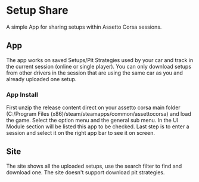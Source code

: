 # Setup Share
A simple App for sharing setups within Assetto Corsa sessions.

## App

The app works on saved Setups/Pit Strategies used by your car and track in the current session (online or single player). You can only download setups from other drivers in the session that are using the same car as you and already uploaded one setup.

### App Install

First unzip the release content direct on your assetto corsa main folder (C:/Program Files (x86)/steam/steamapps/common/assettocorsa) and load the game.
Select the option menu and the general sub menu. In the UI Module section will be listed this app to be checked.
Last step is to enter a session and select it on the right app bar to see it on screen.

## Site

The site shows all the uploaded setups, use the search filter to find and download one. The site doesn't support download pit strategies.